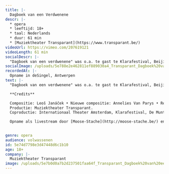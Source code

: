 ```yaml
---
title: |-
  Dagboek van een Verdwenene
descr: |-
  * opera
  * leeftijd: 18+
  * taal: Nederlands
  * duur: 61 min
  * [Muziektheater Transparant](https://www.transparant.be/)
videoUrl: https://vimeo.com/207619121
videoLength: 61 min
socialDescr: |-
  "Dagboek van een verdwenene" was o.a. te gast te Klarafestival, Beijing Music Festival, BAM New York en Armel Opera Festival. In een regie van Ivo van Hove brengt componiste Annelies van Parys een antwoord op het aangrijpend liefdesverhaal van Leoš Janáček. Een reeks mysterieuze gedichten over de dorpsjongen Janik, die verliefd wordt op het zigeunermeisje Zefka en alles opgeeft om haar te volgen, inspireerde de 61-jarige Janáček (1854-1928) tot het schrijven van zijn poëtische liederencyclus voor stem en piano. De 22 kleine taferelen weerspiegelen niet alleen Janáček’s eigen verdriet over zijn onmogelijke liefde voor zijn veel jongere muze Kamila Stösslová maar evolueert in handen van Krystian Lada, Annelies Van Parys en Ivo van Hove tot een metavertelling die zich buigt over thema’s als passie, ontheemding en identiteit.
socialImage: /uploads/5e788e2e462811ef889030a4_Transparant_Dagboek%20van%20een%20verdwenene_%C2%A9_Jan%20Versweyveld_06.jpg
recordedAt: |-
  Opname in deSingel, Antwerpen
text: |-
  "Dagboek van een verdwenene" was o.a. te gast te Klarafestival, Beijing Music Festival, BAM New York en Armel Opera Festival. In een regie van Ivo van Hove brengt componiste Annelies van Parys een antwoord op het aangrijpend liefdesverhaal van Leoš Janáček. Een reeks mysterieuze gedichten over de dorpsjongen Janik, die verliefd wordt op het zigeunermeisje Zefka en alles opgeeft om haar te volgen, inspireerde de 61-jarige Janáček (1854-1928) tot het schrijven van zijn poëtische liederencyclus voor stem en piano.  De 22 kleine taferelen weerspiegelen niet alleen Janáček’s eigen verdriet over zijn onmogelijke liefde voor zijn veel jongere muze Kamila Stösslová maar evolueert in handen van Krystian Lada, Annelies Van Parys en Ivo van Hove tot een metavertelling die zich buigt over thema’s als passie, ontheemding en identiteit.

  **Credits**

  Compositie: Leoš Janáček • Nieuwe compositie: Annelies Van Parys • Regie: Ivo van Hove • Scenografie | Lichtontwerp: Jan Versweyveld • Kostuumontwerp: An D'Huys • Dramaturgie: Krystian Lada • Spel: Hugo Koolschijn • Tenor: Ed Lyon • Mezzosopraan: Marie Hamard • Piano: Lada Valesova • Koor: MM Solistenensemble van de Munt • Trees Bekwé • Isabelle Jacques • Raphaële Green
  Productie: Muziektheater Transparant.
  Coproductie: Internationaal Theater Amsterdam, Klarafestival, De Munt/La Monnaie Choral MM Academy, Kaaitheater, Les Théâtres de la Ville de Luxembourg, Operadagen Rotterdam & Beijing Music Festival.

  Opname als livestream door [Moose-Stache](http://moose-stache.be/) en [Beeldstorm](http://www.beeldstorm.be) (o.l.v. Jan Bosteels)

  ‍
genre: opera
audience: volwassenen
id: 5e74d7798e3d47448d6c1b10
age: 18+
company: |-
  Muziektheater Transparant
image: /uploads/5e7b0d0a7b2d237501faa64f_Transparant_Dagboek%20van%20een%20verdwenene_%C2%A9_Jan%20Versweyveld_06.jpg
---
```

